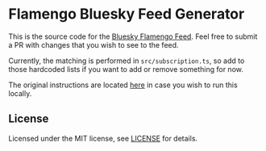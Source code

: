 # Flamengo Bluesky Feed Generator

This is the source code for the [Bluesky Flamengo Feed](https://bsky.app/profile/did:plc:56dp2st2pupnf7qsxko2qmmd/feed/flamengo). Feel free to submit a PR with changes that you wish to see to the feed.

Currently, the matching is performed in `src/subscription.ts`, so add to those hardcoded lists if you want to add or remove something for now.

The original instructions are located [here](README-original.md) in case you wish to run this locally.

## License

Licensed under the MIT license, see [LICENSE](LICENSE) for details.
